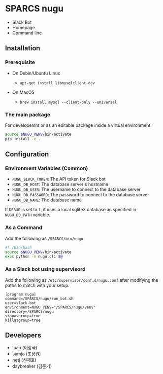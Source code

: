 # SPARCS nugu

- Slack Bot
- Homepage
- Command line

## Installation

### Prerequisite

* On Debin/Ubuntu Linux
  - `apt-get install libmysqlclient-dev`

* On MacOS
  - `brew install mysql --client-only --universal`

### The main package

For developemnt or as an editable package inside a virtual environment:
```bash
source $NUGU_VENV/bin/activate
pip install -e .
```

## Configuration

### Environment Variables (Common)

* `NUGU_SLACK_TOKEN`: The API token for Slack bot
* `NUGU_DB_HOST`: The database server's hostname 
* `NUGU_DB_USER`: The username to connect to the database server
* `NUGU_DB_PASSWORD`: The password to connect to the database server
* `NUGU_DB_NAME`: The database name

If `DEBUG` is set to `1`, it uses a local sqlite3 database as specified in
`NUGU_DB_PATH` variable.

### As a Command

Add the following as `/SPARCS/bin/nugu`

```bash
#! /bin/bash
source $NUGU_VENV/bin/activate
exec python -m nugu.cli $@
```

### As a Slack bot using supervisord

Add the following as `/etc/supervisor/conf.d/nugu.conf` after modifying
the paths to match with your setup.

```dosini
[program:nugu]
command=/SPARCS/nugu/run_bot.sh
user=slack-bot
environment=NUGU_VENV="/SPARCS/nugu/venv"
directory=/SPARCS/nugu
stopasgroup=true
killasgroup=true
```

## Developers

- luan (이상국)
- samjo (조성원)
- netj (신재호)
- daybreaker (김준기)